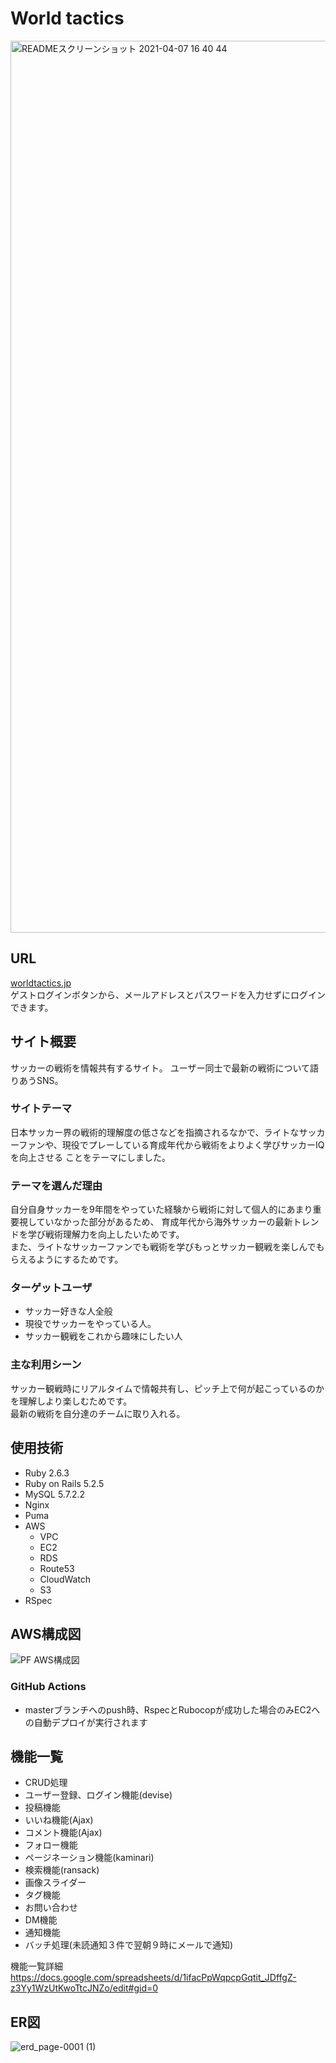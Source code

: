 # World tactics
<img width="1427" alt="READMEスクリーンショット 2021-04-07 16 40 44"
src="https://user-images.githubusercontent.com/64453093/114139074-83554d00-9949-11eb-849a-51f8025e2f4a.png">

## URL
[worldtactics.jp](https://worldtactics.jp/)
<br>ゲストログインボタンから、メールアドレスとパスワードを入力せずにログインできます。

## サイト概要
サッカーの戦術を情報共有するサイト。
ユーザー同士で最新の戦術について語りあうSNS。

### サイトテーマ
日本サッカー界の戦術的理解度の低さなどを指摘されるなかで、ライトなサッカーファンや、現役でプレーしている育成年代から戦術をよりよく学びサッカーIQを向上させる
ことをテーマにしました。

### テーマを選んだ理由
自分自身サッカーを9年間をやっていた経験から戦術に対して個人的にあまり重要視していなかった部分があるため、
育成年代から海外サッカーの最新トレンドを学び戦術理解力を向上したいためです。<br>
また、ライトなサッカーファンでも戦術を学びもっとサッカー観戦を楽しんでもらえるようにするためです。

### ターゲットユーザ
* サッカー好きな人全般
* 現役でサッカーをやっている人。
* サッカー観戦をこれから趣味にしたい人

### 主な利用シーン
サッカー観戦時にリアルタイムで情報共有し、ピッチ上で何が起こっているのかを理解しより楽しむためです。<br>
最新の戦術を自分達のチームに取り入れる。

## 使用技術
* Ruby 2.6.3
* Ruby on Rails 5.2.5
* MySQL 5.7.2.2
* Nginx
* Puma
* AWS
  * VPC
  * EC2
  * RDS
  * Route53
  * CloudWatch
  * S3
* RSpec

## AWS構成図
![PF AWS構成図](https://user-images.githubusercontent.com/64453093/115819754-7bfa6d00-a43a-11eb-9745-eaca902cf0bf.jpg)
### GitHub Actions
* masterブランチへのpush時、RspecとRubocopが成功した場合のみEC2への自動デプロイが実行されます

## 機能一覧
* CRUD処理
* ユーザー登録、ログイン機能(devise)
* 投稿機能
* いいね機能(Ajax)
* コメント機能(Ajax)
* フォロー機能
* ページネーション機能(kaminari)
* 検索機能(ransack)
* 画像スライダー
* タグ機能
* お問い合わせ
* DM機能
* 通知機能
* バッチ処理(未読通知３件で翌朝９時にメールで通知)

機能一覧詳細
https://docs.google.com/spreadsheets/d/1ifacPpWqpcpGqtit_JDffgZ-z3Yy1WzUtKwoTtcJNZo/edit#gid=0

## ER図
![erd_page-0001 (1)](https://user-images.githubusercontent.com/64453093/115820386-a862b900-a43b-11eb-99ab-a02142a94d9c.jpg)


